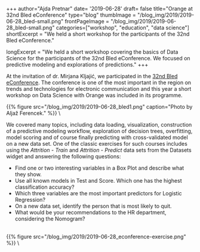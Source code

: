 +++
author="Ajda Pretnar"
date= '2019-06-28'
draft= false
title="Orange at 32nd Bled eConference"
type="blog"
thumbImage = "/blog_img/2019/2019-06-28_bled-small.png"
frontPageImage = "/blog_img/2019/2019-06-28_bled-small.png"
categories=["workshop", "education", "data science"]
shortExcerpt = "We held a short workshop for the participants of the 32nd Bled eConference."

longExcerpt = "We held a short workshop covering the basics of Data Science for the participants of the 32nd Bled eConference. We focused on predictive modeling and explorations of predictions."
+++

At the invitation of dr. Mirjana Kljajić, we participated in the [32nd Bled eConference](http://bledconference.org/index.php/about/). The conference is one of the most important in the region on trends and technologies for electronic communication and this year a short workshop on Data Science with Orange was included in its programme.

{{% figure src="/blog_img/2019/2019-06-28_bled1.png" caption="Photo by Aljaž Ferencek." %}}
\

We covered many topics, including data loading, visualization, construction of a predictive modeling workflow, exploration of decision trees, overfitting, model scoring and of course finally predicting with cross-validated model on a new data set. One of the classic exercises for such courses includes using the *Attrition - Train* and *Attrition - Predict* data sets from the Datasets widget and answering the following questions:

- Find one or two interesting variables in a Box Plot and describe what they show.
- Use all known models in Test and Score. Which one has the highest classification accuracy?
- Which three variables are the most important predictors for Logistic Regression?
- On a new data set, identify the person that is most likely to quit.
- What would be your recommendations to the HR department, considering the Nomogram?

\
{{% figure src="/blog_img/2019/2019-06-28_econference-exercise.png" %}}
\
